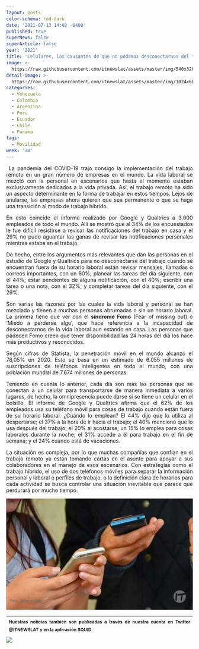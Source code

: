 ```yaml
---
layout: posts
color-schema: red-dark
date: '2021-07-13 14:02 -0400'
published: true
superNews: false
superArticle: false
year: '2021'
title: 'Celulares, los causantes de que no podamos desconectarnos del trabajo'
image: >-
  https://raw.githubusercontent.com/itnewslat/assets/master/img/540x320/Celulares-Usando-p.jpg
detail-image: >-
  https://raw.githubusercontent.com/itnewslat/assets/master/img/1024x680/Celulares-Usando-g.jpg
categories:
  - Venezuela
  - Colombia
  - Argentina
  - Perú
  - Ecuador
  - Chile
  - Panama
tags:
  - Movilidad
week: '30'
---
```

<p style="text-align: justify;"><strong></strong></p>
<p style="text-align: justify;"><strong> </strong>La pandemia del COVID-19 trajo consigo la implementación del trabajo remoto en un gran número de empresas en el mundo. La vida laboral se mezcló con la personal en escenarios que hasta el momento estaban exclusivamente dedicados a la vida privada. Así, el trabajo remoto ha sido un aspecto determinante en la forma de trabajar en estos tiempos. Lejos de anularse, las empresas ahora quieren que sea permanente o que se haga una transición al modo de trabajo híbrido.</p>
<p style="text-align: justify;">En esto coincide el informe realizado por Google y Qualtrics a 3.000 empleados de todo el mundo. Allí se mostró que al 34% de los encuestados le fue difícil resistirse a revisar las notificaciones del trabajo en casa y el 29% no pudo aguantar las ganas de revisar las notificaciones personales mientras estaba en el trabajo.</p>
<p style="text-align: justify;">De hecho, entre los argumentos más relevantes que dan las personas en el estudio de Google y Qualtrics para no desconectarse del trabajo cuando se encuentran fuera de su horario laboral están revisar mensajes, llamadas o correos importantes, con un 60%; planear las tareas del día siguiente, con el 44%; estar pendientes de alguna notificación, con el 40%; escribir una tarea o una nota, con el 32%; y completar tareas del día siguiente, con el 29%.</p>
<p style="text-align: justify;">Son varias las razones por las cuales la vida laboral y personal se han mezclado y tienen a muchas personas abrumadas o sin un horario laboral. La primera tiene que ver con el <strong>síndrome Fomo</strong> (Fear of missing out) o ‘Miedo a perderse algo’, que hace referencia a la incapacidad de desconectarnos de la vida laboral aun estando en casa. Las personas que padecen Fomo creen que tener disponibilidad las 24 horas del día los hace más productivos y reconocidos.</p>
<p style="text-align: justify;">Según cifras de Statista, la penetración móvil en el mundo alcanzó el 78,05% en 2020. Esto se basa en un estimado de 6.055 millones de suscripciones de teléfonos inteligentes en todo el mundo, con una población mundial de 7.674 millones de personas.</p>
<p style="text-align: justify;">Teniendo en cuenta lo anterior, cada día son más las personas que se conectan a un celular para transportarse de manera inmediata a varios lugares, de hecho, la omnipresencia puede darse si se tiene un celular en el bolsillo. El informe de Google y Qualtrics afirma que el 62% de los empleados usa su teléfono móvil para cosas de trabajo cuando están fuera de su horario laboral. ¿Cuándo lo emplean? El 44% dijo que lo utiliza al despertarse; el 37% a la hora de ir hacia el trabajo; el 40% mencionó que lo usa después del trabajo; el 20% al acostarse; un 15% lo emplea para cosas laborales durante la noche; el 31% accede a él para trabajo en el fin de semana; y el 24% cuando está de vacaciones.</p>
<p style="text-align: justify;">La situación es compleja, por lo que muchas compañías que confían en el trabajo remoto ya están tomando cartas en el asunto para apoyar a sus colaboradores en el manejo de esos escenarios. Con estrategias como el trabajo híbrido, el uso de dos teléfonos móviles para separar la información personal y laboral o perfiles de trabajo, o la definición clara de horarios para cada actividad se busca controlar una situación inevitable que parece que perdurará por mucho tiempo.</p>

![](https://raw.githubusercontent.com/itnewslat/assets/master/img/540x320/Celulares-Usando-p.jpg)


<table style="height: 42px;" width="569">
<tbody>
<tr>
<td style="text-align: justify;"><sub><strong>Nuestras noticias también son publicadas a través de nuestra cuenta en Twitter <a href="https://twitter.com/itnewslat?lang=es">@ITNEWSLAT</a> y en la aplicación <a href="https://squidapp.co/en/">SQUID</a></strong></sub></td>
</tr>
</tbody>
</table>

<img src="https://tracker.metricool.com/c3po.jpg?hash=56f88a41e39ab42c063cc51676587a04"/>
